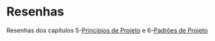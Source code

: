 # Resenhas
Resenhas dos capítulos 5-[Princípios de Projeto](https://github.com/maraclaras/Resenhas/blob/main/Capítulos%205%20e%206/Capítulo%205.pdf) e 6-[Padrões de Projeto](https://github.com/maraclaras/Resenhas/blob/main/Capítulos%205%20e%206/Capítulo%206.pdf)
